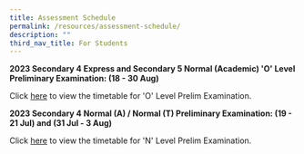 ```yaml
---
title: Assessment Schedule
permalink: /resources/assessment-schedule/
description: ""
third_nav_title: For Students
---
```

**2023 Secondary 4 Express and Secondary 5 Normal (Academic) 'O' Level Preliminary Examination: (18 - 30 Aug)**

Click [here](/files/2023%20o%20level%20prelim%20timetable.pdf) to view the timetable for 'O' Level Prelim Examination.

**2023 Secondary 4 Normal (A) / Normal (T) Preliminary Examination: (19 - 21 Jul) and (31 Jul - 3 Aug)**

Click [here](/files/2023%20n%20prelim%20(pt%20i%20%20ii)%20tt%20v2.pdf) to view the timetable for 'N' Level Prelim Examination.
